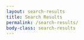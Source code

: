 ```yaml
---
layout: search-results
title: Search Results
permalink: /search-results/
body-class: search-results
---
```

<div id="output" class="results"></div>
